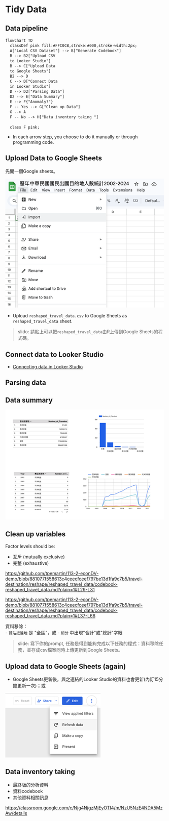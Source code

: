 # Tidy Data

## Data pipeline

```mermaid
flowchart TD
  classDef pink fill:#FFC0CB,stroke:#000,stroke-width:2px;
  A["Local CSV Dataset"] --> B["Generate Codebook"]
  B --> B2["Upload CSV 
  to Looker Studio"]
  B --> C["Upload Data 
  to Google Sheets"]
  B2 --> D
  C --> D["Connect Data 
  in Looker Studio"]
  D --> D2["Parsing Data"]
  D2 --> E["Data Summary"]
  E --> F{"Anomaly?"}
  F -- Yes --> G["Clean up Data"]
  G --> A
  F -- No --> H["Data inventory taking "]

  class F pink;
```

  - In each arrow step, you choose to do it manually or through programming code.

## Upload Data to Google Sheets

先開一個Google sheets。

<img src="../img/2025-03-23-11-02-09.png" width="500px"/>

  - Upload `reshaped_travel_data.csv` to Google Sheets as `reshaped_travel_data` sheet.

> slido: 請貼上可以把`reshaped_travel_data`由R上傳到Google Sheets的程式碼。


## Connect data to Looker Studio

  - [Connecting data in Looker Studio](lookerstudio-connect-data.md)

## Parsing data

## Data summary

<img src="../img/2025-03-23-13-31-56.png" width="500px"/>


## Clean up variables

Factor levels should be:  
  - 互斥 (mutually exclusive)
  - 完整 (exhaustive)

https://github.com/tpemartin/113-2-econDV-demo/blob/881077f558613c4ceecfceef797be13d1fa9c7b5/travel-destination/reshape/reshaped_travel_data/codebook-reshaped_travel_data.md?plain=1#L29-L31

https://github.com/tpemartin/113-2-econDV-demo/blob/881077f558613c4ceecfceef797be13d1fa9c7b5/travel-destination/reshape/reshaped_travel_data/codebook-reshaped_travel_data.md?plain=1#L37-L66

  資料移除：  
    - `首站抵達地` 是 "全區"，或 
    - `細分` 中出現"合計"或"總計"字眼



> slide: 寫下你的prompt, 任務是得到能夠完成以下任務的程式：資料移除任務，並存成csv檔案同時上傳更新到Google Sheets。



## Upload data to Google Sheets (again)

  - Google Sheets更新後，與之連結的Looker Studio的資料也會更新(內訂15分鐘更新一次)；或

<img src="../img/2025-03-23-13-36-21.png" width="300px"/>



## Data inventory taking

  - 最終版的分析資料
  - 資料codebook  
  - 其他資料相關訊息

<https://classroom.google.com/c/Njg4NjgzMjEyOTI4/m/NzU5NzE4NDA5MzAw/details>